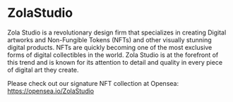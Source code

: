 # ZolaStudio

Zola Studio is a revolutionary design firm that specializes in creating Digital artworks and Non-Fungible Tokens (NFTs) and other visually stunning digital products. NFTs are quickly becoming one of the most exclusive forms of digital collectibles in the world. Zola Studio is at the forefront of this trend and is known for its attention to detail and quality in every piece of digital art they create.

Please check out our signature NFT collection at Opensea: https://opensea.io/ZolaStudio
